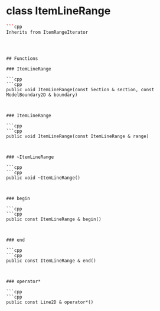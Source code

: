 # class ItemLineRange


```cpp
```cpp
Inherits from ItemRangeIterator
```
```



## Functions

### ItemLineRange

```cpp
```cpp
public void ItemLineRange(const Section & section, const ModelBoundary2D & boundary)
```
```


### ItemLineRange

```cpp
```cpp
public void ItemLineRange(const ItemLineRange & range)
```
```


### ~ItemLineRange

```cpp
```cpp
public void ~ItemLineRange()
```
```


### begin

```cpp
```cpp
public const ItemLineRange & begin()
```
```


### end

```cpp
```cpp
public const ItemLineRange & end()
```
```


### operator*

```cpp
```cpp
public const Line2D & operator*()
```
```





